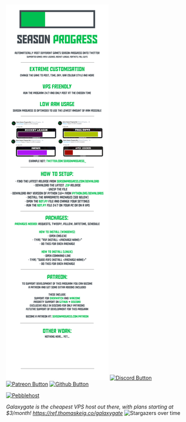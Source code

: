 ![README](/Assets/banner.png)
[![Discord Button](https://keig.tk/3zh5e6.png)](https://discord.com/invite/ssbffGjxyW) [![Patreon Button](https://keig.tk/0gb6p8.png)](https://patreon.com/thomaskeig_) [![Github Button](https://keig.tk/xipu7j.png)](https://github.com/thomaskeig)

[![Pebblehost](https://pebblehost.com/src/img/branding/banner1.gif)](https://billing.pebblehost.com/aff.php?aff=1195)

*Galaxygate is the cheapest VPS host out there, with plans starting at $3/month! https://ref.thomaskeig.co/galaxygate*
![Stargazers over time](https://starchart.cc/thomaskeig/SeasonProgress.svg)
